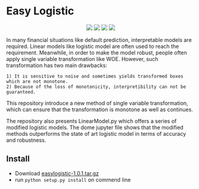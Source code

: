 # Easy Logistic

<p align="center">
    <a href="https://github.com/python/cpython"><img src="https://img.shields.io/badge/Python-3.7-FF1493.svg"></a>
    <a href="https://github.com/tensorflow/tensorflow"><img src="https://img.shields.io/badge/TensorFlow-1.13.1-blue"></a>
    <a href="https://opensource.org/licenses/mit-license.php"><img src="https://badges.frapsoft.com/os/mit/mit.svg"></a>
    <a href="https://github.com/ModelerGuanxuSu/EasyLogistic/raw/master/easylogistic-1.0.1.tar.gz"><img src="https://img.shields.io/badge/downloads-21k-green"></a>
    
</p>



In many financial situations like default prediction, interpretable models are required. Linear models like 
logistic model are often used to reach the requirement. Meanwhile, in order to make the model robust, people
often apply single variable transformation like WOE. However, such transformation has two main drawbacks:

    1) It is sensitive to noise and sometimes yields transformed boxes which are not monotone.
    2) Because of the loss of monotonicity, interpretibility can not be guaranteed.
    
This repository introduce a new method of single variable transformation, which can ensure that the transformation
is monotone as well as continues.

The repository also presents LinearModel.py which offers a series of modified logistic models. 
The dome jupyter file shows that the modified methods outperforms the state of art logistic model in terms of accuracy 
and robustness.

## Install

- Download [easylogistic-1.0.1.tar.gz](https://github.com/ModelerGuanxuSu/EasyLogistic/raw/master/easylogistic-1.0.1.tar.gz)
- run `python setup.py install` on commend line
